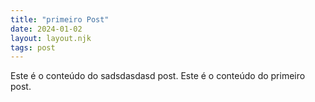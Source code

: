 ```yaml
---
title: "primeiro Post"
date: 2024-01-02
layout: layout.njk
tags: post
---
```


Este é o conteúdo do sadsdasdasd post.
Este é o conteúdo do primeiro post.
